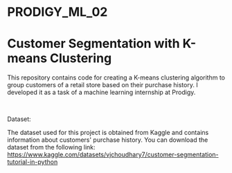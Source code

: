 # PRODIGY_ML_02
# Customer Segmentation with K-means Clustering
This repository contains code for creating a K-means clustering algorithm to group customers of a retail store based on their purchase history. I developed it as a task of a machine learning internship at Prodigy.

<br>

Dataset:

The dataset used for this project is obtained from Kaggle and contains information about customers' purchase history. You can download the dataset from the following link: 
https://www.kaggle.com/datasets/vjchoudhary7/customer-segmentation-tutorial-in-python
